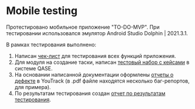 # Mobile testing 
Протестировано мобильное приложение "TO-DO-MVP". При тестировании использовался эмулятор Android Studio Dolphin | 2021.3.1. 

В рамках тестирования выполнено:
1. Написан [чек-лист](1_check-list_TO-DO-MVP.pdf) для тестирования всех функций приложения.
2. Для модуля на создание таски, написан [тестовый набор с кейсами](2_test-case_TO-DO-MVP.pdf) в системе QASE.
3. На основании написанной документации оформлены [отчеты о дефекте](3_bug-reports.pdf) в YouTrack (в .pdf файле находятся несколько баг-репортов, для примера). 
4. По результатам тестирования создан [отчет по результатам тестирования](4_test_report_TO-DO-MVP.pdf).


